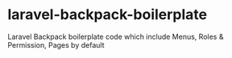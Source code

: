 # laravel-backpack-boilerplate
Laravel Backpack boilerplate code which include Menus, Roles &amp; Permission, Pages by default
